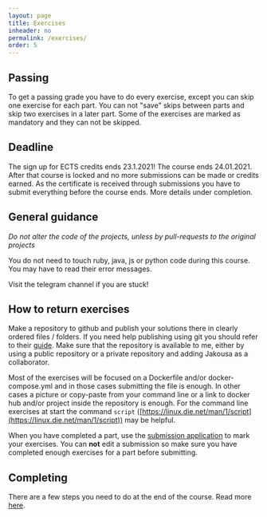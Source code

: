 ```yaml
---
layout: page
title: Exercises
inheader: no
permalink: /exercises/
order: 5
---
```


## Passing ##

To get a passing grade you have to do every exercise, except you can skip one exercise for each part. You can not "save" skips between parts and skip two exercises in a later part. Some of the exercises are marked as mandatory and they can not be skipped.

## Deadline ##

The sign up for ECTS credits ends 23.1.2021! The course ends 24.01.2021. After that course is locked and no more submissions can be made or credits earned. As the certificate is received through submissions you have to submit everything before the course ends. More details under completion.

## General guidance ##

*Do not alter the code of the projects, unless by pull-requests to the original projects*

You do not need to touch ruby, java, js or python code during this course. You may have to read their error messages.

Visit the telegram channel if you are stuck!

## How to return exercises ##

Make a repository to github and publish your solutions there in clearly ordered files / folders.
If you need help publishing using git you should refer to their [guide](https://guides.github.com/activities/hello-world/). Make sure that the repository is available to me, either by using a public repository or a private repository and adding Jakousa as a collaborator.

Most of the exercises will be focused on a Dockerfile and/or docker-compose.yml and in those cases submitting the file is enough. In other cases a picture or copy-paste from your command line or a link to docker hub and/or project inside the repository is enough. For the command line exercises at start the command `script` ([https://linux.die.net/man/1/script](https://linux.die.net/man/1/script)) may be helpful.

When you have completed a part, use the [submission application](https://studies.cs.helsinki.fi/stats/courses/docker2020) to mark your exercises. You can **not** edit a submission so make sure you have completed enough exercises for a part before submitting.

## Completing ##

There are a few steps you need to do at the end of the course. Read more [here](/completion).
